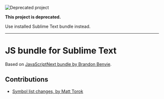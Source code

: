 ![Deprecated project](https://img.shields.io/badge/status-deprecated-red.svg)

**This project is deprecated.**

Use installed Sublime Text bundle instead.

---

# JS bundle for Sublime Text

Based on [JavaScriptNext bundle by Brandon Benvie](https://github.com/Benvie/JavaScriptNext.tmLanguage).

## Contributions

* [Symbol list changes, by Matt Torok](http://int3h.github.io/sublime-better-javascript/)
